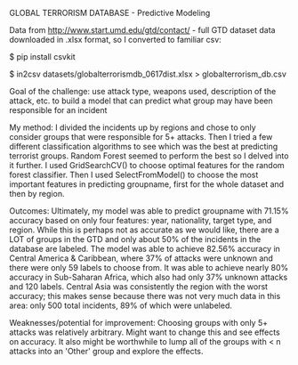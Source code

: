 GLOBAL TERRORISM DATABASE - Predictive Modeling

Data from http://www.start.umd.edu/gtd/contact/ - full GTD dataset
data downloaded in .xlsx format, so I converted to familiar csv:

$ pip install csvkit

$ in2csv datasets/globalterrorismdb_0617dist.xlsx > globalterrorism_db.csv

Goal of the challenge: use attack type, weapons used, description of the attack, etc. to build a model that can predict what group may have been responsible for an incident

My method: I divided the incidents up by regions and chose to only consider groups that were responsible for 5+ attacks. Then I tried a few different classification algorithms to see which was the best at predicting terrorist groups. 
Random Forest seemed to perform the best so I delved into it further. I used GridSearchCV() to choose optimal features for the random forest classifier.
Then I used SelectFromModel() to choose the most important features in predicting groupname, first for the whole dataset and then by region. 

Outcomes: Ultimately, my model was able to predict groupname with 71.15% accuracy based on only four features: year, nationality, target type, and region.
While this is perhaps not as accurate as we would like, there are a LOT of groups in the GTD and only about 50% of the incidents in the database are labeled. 
The model was able to achieve 82.56% accuracy in Central America & Caribbean, where 37% of attacks were unknown and there were only 59 labels to choose from.
It was able to achieve nearly 80% accuracy in Sub-Saharan Africa, which also had only 37% unknown attacks and 120 labels. Central Asia was consistently 
the region with the worst accuracy; this makes sense because there was not very much data in this area: only 500 total incidents, 89% of which were unlabeled. 

Weaknesses/potential for improvement: Choosing groups with only 5+ attacks was relatively arbitrary. Might want to change this and see effects on accuracy. 
It also might be worthwhile to lump all of the groups with < n attacks into an 'Other' group and explore the effects.
